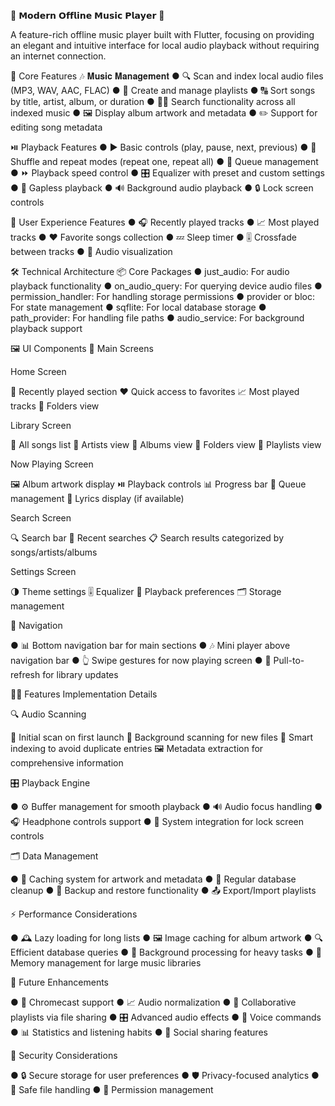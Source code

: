 🎵 𝗠𝗼𝗱𝗲𝗿𝗻 𝗢𝗳𝗳𝗹𝗶𝗻𝗲 𝗠𝘂𝘀𝗶𝗰 𝗣𝗹𝗮𝘆𝗲𝗿 🎵

A feature-rich offline music player built with Flutter, focusing on providing an elegant and intuitive interface for local audio playback without requiring an internet connection.

🚀 Core Features 🎶 𝐌𝐮𝐬𝐢𝐜 𝐌𝐚𝐧𝐚𝐠𝐞𝐦𝐞𝐧𝐭 ● 🔍 Scan and index local audio files (MP3, WAV, AAC, FLAC) ● 📂 Create and manage playlists ● 🔠 Sort songs by title, artist, album, or duration ● 🕵️‍♂️ Search functionality across all indexed music ● 🖼️ Display album artwork and metadata ● ✏️ Support for editing song metadata

⏯️ Playback Features ● ▶️ Basic controls (play, pause, next, previous) ● 🔀 Shuffle and repeat modes (repeat one, repeat all) ● 📝 Queue management ● ⏩ Playback speed control ● 🎛️ Equalizer with preset and custom settings ● 🔄 Gapless playback ● 🔊 Background audio playback ● 🔒 Lock screen controls

🌟 User Experience Features ● 🎧 Recently played tracks ● 📈 Most played tracks ● ❤️ Favorite songs collection ● 💤 Sleep timer ● 🎚️ Crossfade between tracks ● 🎵 Audio visualization

🛠️ Technical Architecture 📦 Core Packages ● just_audio: For audio playback functionality ● on_audio_query: For querying device audio files ● permission_handler: For handling storage permissions ● provider or bloc: For state management ● sqflite: For local database storage ● path_provider: For handling file paths ● audio_service: For background playback support

🖼️ UI Components 📱 Main Screens

Home Screen

🎵 Recently played section ❤️ Quick access to favorites 📈 Most played tracks 📂 Folders view

Library Screen

📜 All songs list 👤 Artists view 💽 Albums view 📂 Folders view 📝 Playlists view

Now Playing Screen

🖼️ Album artwork display ⏯️ Playback controls 📊 Progress bar 📝 Queue management 📝 Lyrics display (if available)

Search Screen

🔍 Search bar 📜 Recent searches 📋 Search results categorized by songs/artists/albums

Settings Screen

🌗 Theme settings 🎚️ Equalizer 🔧 Playback preferences 🗂️ Storage management

🔄 Navigation

● 📊 Bottom navigation bar for main sections ● 🎶 Mini player above navigation bar ● 👆 Swipe gestures for now playing screen ● 🔄 Pull-to-refresh for library updates

🧑‍💻 Features Implementation Details

🔍 Audio Scanning

🚀 Initial scan on first launch 🔄 Background scanning for new files 🧠 Smart indexing to avoid duplicate entries 🖼️ Metadata extraction for comprehensive information

🎛️ Playback Engine

● ⚙️ Buffer management for smooth playback ● 🔊 Audio focus handling ● 🎧 Headphone controls support ● 📱 System integration for lock screen controls

🗂️ Data Management

● 📂 Caching system for artwork and metadata ● 🧹 Regular database cleanup ● 🔄 Backup and restore functionality ● 📤 Export/Import playlists

⚡ Performance Considerations

● 🕰️ Lazy loading for long lists ● 🖼️ Image caching for album artwork ● 🔍 Efficient database queries ● 🔄 Background processing for heavy tasks ● 🧠 Memory management for large music libraries

🔮 Future Enhancements

● 📡 Chromecast support ● 📈 Audio normalization ● 👥 Collaborative playlists via file sharing ● 🎛️ Advanced audio effects ● 🎤 Voice commands ● 📊 Statistics and listening habits ● 📱 Social sharing features

🔐 Security Considerations

● 🔒 Secure storage for user preferences ● 🛡️ Privacy-focused analytics ● 📂 Safe file handling ● 🛑 Permission management
